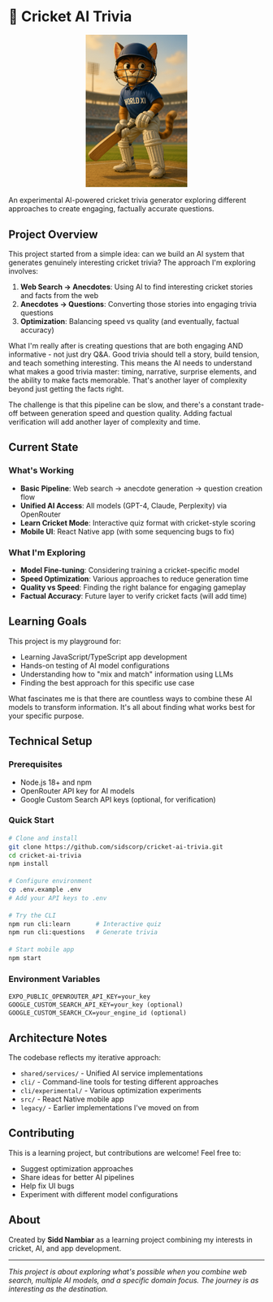 # 🏏 Cricket AI Trivia

<div align="center">
  <img src="assets/branding/mascot_cat_with_bat.png" alt="Cricket AI Trivia Mascot" width="200"/>
</div>

An experimental AI-powered cricket trivia generator exploring different approaches to create engaging, factually accurate questions.

## Project Overview

This project started from a simple idea: can we build an AI system that generates genuinely interesting cricket trivia? The approach I'm exploring involves:

1. **Web Search → Anecdotes**: Using AI to find interesting cricket stories and facts from the web
2. **Anecdotes → Questions**: Converting those stories into engaging trivia questions
3. **Optimization**: Balancing speed vs quality (and eventually, factual accuracy)

What I'm really after is creating questions that are both engaging AND informative - not just dry Q&A. Good trivia should tell a story, build tension, and teach something interesting. This means the AI needs to understand what makes a good trivia master: timing, narrative, surprise elements, and the ability to make facts memorable. That's another layer of complexity beyond just getting the facts right.

The challenge is that this pipeline can be slow, and there's a constant trade-off between generation speed and question quality. Adding factual verification will add another layer of complexity and time.

## Current State

### What's Working
- **Basic Pipeline**: Web search → anecdote generation → question creation flow
- **Unified AI Access**: All models (GPT-4, Claude, Perplexity) via OpenRouter
- **Learn Cricket Mode**: Interactive quiz format with cricket-style scoring
- **Mobile UI**: React Native app (with some sequencing bugs to fix)

### What I'm Exploring
- **Model Fine-tuning**: Considering training a cricket-specific model
- **Speed Optimization**: Various approaches to reduce generation time
- **Quality vs Speed**: Finding the right balance for engaging gameplay
- **Factual Accuracy**: Future layer to verify cricket facts (will add time)

## Learning Goals

This project is my playground for:
- Learning JavaScript/TypeScript app development
- Hands-on testing of AI model configurations
- Understanding how to "mix and match" information using LLMs
- Finding the best approach for this specific use case

What fascinates me is that there are countless ways to combine these AI models to transform information. It's all about finding what works best for your specific purpose.

## Technical Setup

### Prerequisites
- Node.js 18+ and npm
- OpenRouter API key for AI models
- Google Custom Search API keys (optional, for verification)

### Quick Start
```bash
# Clone and install
git clone https://github.com/sidscorp/cricket-ai-trivia.git
cd cricket-ai-trivia
npm install

# Configure environment
cp .env.example .env
# Add your API keys to .env

# Try the CLI
npm run cli:learn       # Interactive quiz
npm run cli:questions   # Generate trivia

# Start mobile app
npm start
```

### Environment Variables
```
EXPO_PUBLIC_OPENROUTER_API_KEY=your_key
GOOGLE_CUSTOM_SEARCH_API_KEY=your_key (optional)
GOOGLE_CUSTOM_SEARCH_CX=your_engine_id (optional)
```

## Architecture Notes

The codebase reflects my iterative approach:
- `shared/services/` - Unified AI service implementations
- `cli/` - Command-line tools for testing different approaches
- `cli/experimental/` - Various optimization experiments
- `src/` - React Native mobile app
- `legacy/` - Earlier implementations I've moved on from

## Contributing

This is a learning project, but contributions are welcome! Feel free to:
- Suggest optimization approaches
- Share ideas for better AI pipelines
- Help fix UI bugs
- Experiment with different model configurations

## About

Created by **Sidd Nambiar** as a learning project combining my interests in cricket, AI, and app development.

---

*This project is about exploring what's possible when you combine web search, multiple AI models, and a specific domain focus. The journey is as interesting as the destination.*